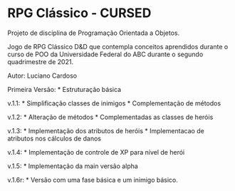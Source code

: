 # RPG Clássico - CURSED
Projeto de disciplina de Programação Orientada a Objetos.

Jogo de RPG Clássico D&D que contempla conceitos aprendidos
durante o curso de POO da Universidade Federal do ABC durante
o segundo quadrimestre de 2021.

Autor: Luciano Cardoso

Primeira Versão:
	* Estruturação básica

v.1.1:
	* Simplificação classes de inimigos
	* Complementação de métodos

v.1.2:
	* Alteração de métodos
	* Complementadas as classes de heróis

v.1.3:
	* Implementação dos atributos de heróis
	* Implementacao de atributos nos cálculos de danos

v.1.4:
	* Implementação de controle de XP para nível de herói

v.1.5:
	* Implementação da main versão alpha

v.1.6r:
	* Versão com uma fase básica e um inimigo básico.
